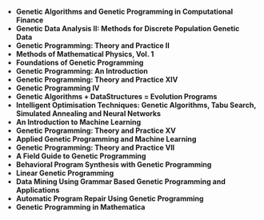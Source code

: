  

<ul>
  
 <li><b><a target="_blank" href="https://github.com/manjunath5496/Genetic-Programming-Books/blob/master/gne(1).pdf" style="text-decoration:none;">Genetic Algorithms and Genetic Programming in Computational Finance</a></b></li>
  
<li><b><a target="_blank" href="https://github.com/manjunath5496/Genetic-Programming-Books/blob/master/gne(2).pdf" style="text-decoration:none;">Genetic Data Analysis II: Methods for Discrete Population Genetic Data </a></b></li>

<li><b><a target="_blank" href="https://github.com/manjunath5496/Genetic-Programming-Books/blob/master/gne(3).pdf" style="text-decoration:none;">Genetic Programming: Theory and Practice II</a></b></li>                         
  <li><b><a target="_blank" href="https://github.com/manjunath5496/Genetic-Programming-Books/blob/master/gne(4).pdf" style="text-decoration:none;">Methods of Mathematical Physics, Vol. 1</a></b></li>
  
   <li><b><a target="_blank" href="https://github.com/manjunath5496/Genetic-Programming-Books/blob/master/gne(5).pdf" style="text-decoration:none;">Foundations of Genetic Programming</a></b></li>  
   
 <li><b><a target="_blank" href="https://github.com/manjunath5496/Genetic-Programming-Books/blob/master/gne(6).pdf" style="text-decoration:none;">Genetic Programming: An Introduction</a></b></li>
  
<li><b><a target="_blank" href="https://github.com/manjunath5496/Genetic-Programming-Books/blob/master/gne(7).pdf" style="text-decoration:none;"> Genetic Programming: Theory and Practice XIV</a></b></li>

 <li><b><a target="_blank" href="https://github.com/manjunath5496/Genetic-Programming-Books/blob/master/gne(8).pdf" style="text-decoration:none;">Genetic Programming IV</a></b></li>
  
<li><b><a target="_blank" href="https://github.com/manjunath5496/Genetic-Programming-Books/blob/master/gne(9).pdf" style="text-decoration:none;">Genetic Algorithms + DataStructures = Evolution Programs </a></b></li>

<li><b><a target="_blank" href="https://github.com/manjunath5496/Genetic-Programming-Books/blob/master/gne(10).pdf" style="text-decoration:none;">Intelligent Optimisation Techniques: Genetic Algorithms, Tabu Search, Simulated Annealing and Neural Networks</a></b></li>                         
  <li><b><a target="_blank" href="https://github.com/manjunath5496/Genetic-Programming-Books/blob/master/gne(11).pdf" style="text-decoration:none;">An Introduction to Machine Learning</a></b></li>
  
   <li><b><a target="_blank" href="https://github.com/manjunath5496/Genetic-Programming-Books/blob/master/gne(12).pdf" style="text-decoration:none;">Genetic Programming: Theory and Practice XV</a></b></li>  
   
 <li><b><a target="_blank" href="https://github.com/manjunath5496/Genetic-Programming-Books/blob/master/gne(13).pdf" style="text-decoration:none;">Applied Genetic Programming and Machine Learning</a></b></li>
  
<li><b><a target="_blank" href="https://github.com/manjunath5496/Genetic-Programming-Books/blob/master/gne(14).pdf" style="text-decoration:none;"> Genetic Programming: Theory and Practice VII</a></b></li>

<li><b><a target="_blank" href="https://github.com/manjunath5496/Genetic-Programming-Books/blob/master/gne(15).pdf" style="text-decoration:none;">A Field Guide to Genetic Programming</a></b></li>                         
  <li><b><a target="_blank" href="https://github.com/manjunath5496/Genetic-Programming-Books/blob/master/gne(16).pdf" style="text-decoration:none;">Behavioral Program Synthesis with Genetic Programming</a></b></li>
  
   <li><b><a target="_blank" href="https://github.com/manjunath5496/Genetic-Programming-Books/blob/master/gne(17).pdf" style="text-decoration:none;">Linear Genetic Programming</a></b></li>  
   
 <li><b><a target="_blank" href="https://github.com/manjunath5496/Genetic-Programming-Books/blob/master/gne(18).pdf" style="text-decoration:none;">Data Mining Using Grammar Based Genetic Programming and Applications</a></b></li>
  
<li><b><a target="_blank" href="https://github.com/manjunath5496/Genetic-Programming-Books/blob/master/gne(19).pdf" style="text-decoration:none;"> Automatic Program Repair Using Genetic Programming</a></b></li>

<li><b><a target="_blank" href="https://github.com/manjunath5496/Genetic-Programming-Books/blob/master/gne(20).pdf" style="text-decoration:none;"> Genetic Programming in Mathematica</a></b></li>











     
 </ul>
